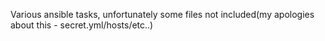 Various ansible tasks, unfortunately some files not included(my apologies about this - secret.yml/hosts/etc..)
